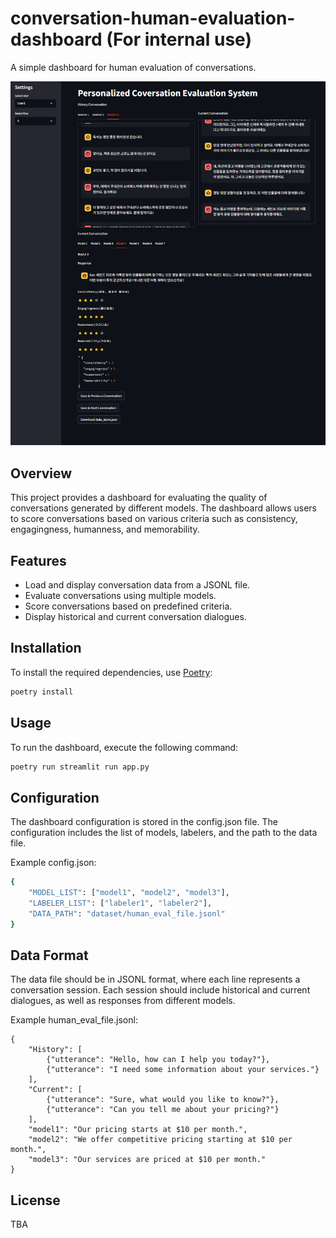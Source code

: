 # conversation-human-evaluation-dashboard (For internal use)

A simple dashboard for human evaluation of conversations.

![demo](demo.png)

## Overview

This project provides a dashboard for evaluating the quality of conversations generated by different models. The dashboard allows users to score conversations based on various criteria such as consistency, engagingness, humanness, and memorability.

## Features

- Load and display conversation data from a JSONL file.
- Evaluate conversations using multiple models.
- Score conversations based on predefined criteria.
- Display historical and current conversation dialogues.

## Installation

To install the required dependencies, use [Poetry](https://python-poetry.org/):

```sh
poetry install
```

## Usage
To run the dashboard, execute the following command:

```sh
poetry run streamlit run app.py
```

## Configuration
The dashboard configuration is stored in the config.json file. The configuration includes the list of models, labelers, and the path to the data file.

Example config.json:
```sh
{
    "MODEL_LIST": ["model1", "model2", "model3"],
    "LABELER_LIST": ["labeler1", "labeler2"],
    "DATA_PATH": "dataset/human_eval_file.jsonl"
}
```
## Data Format
The data file should be in JSONL format, where each line represents a conversation session. Each session should include historical and current dialogues, as well as responses from different models.

Example human_eval_file.jsonl:
```
{
    "History": [
        {"utterance": "Hello, how can I help you today?"},
        {"utterance": "I need some information about your services."}
    ],
    "Current": [
        {"utterance": "Sure, what would you like to know?"},
        {"utterance": "Can you tell me about your pricing?"}
    ],
    "model1": "Our pricing starts at $10 per month.",
    "model2": "We offer competitive pricing starting at $10 per month.",
    "model3": "Our services are priced at $10 per month."
}
```
## License
TBA